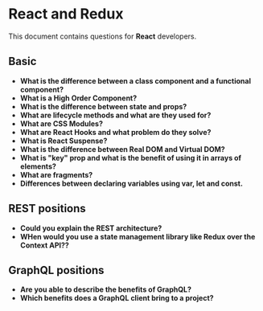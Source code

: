 # React and Redux

This document contains questions for **React** developers.

## Basic

- **What is the difference between a class component and a functional component?**
- **What is a High Order Component?**
- **What is the difference between state and props?**
- **What are lifecycle methods and what are they used for?**
- **What are CSS Modules?**
- **What are React Hooks and what problem do they solve?**
- **What is React Suspense?**
- **What is the difference between Real DOM and Virtual DOM?**
- **What is "key" prop and what is the benefit of using it in arrays of elements?**
- **What are fragments?**
- **Differences between declaring variables using var, let and const.**

## REST positions
- **Could you explain the REST architecture?**
- **WHen would you use a state management library like Redux over the Context API??**

## GraphQL positions
- **Are you able to describe the benefits of GraphQL?**
- **Which benefits does a GraphQL client bring to a project?**
